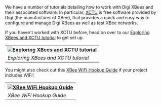 
We have a number of tutorials detailing how to work with Digi XBees and their associated software. In particular, [XCTU](https://www.digi.com/products/embedded-systems/digi-xbee/digi-xbee-tools/xctu) is free software provided by Digi (the manufacturer of XBee), that provides a quick and easy way to configure and manage Digi XBees as well as test XBee networks. 

If you haven't worked with XCTU before, head on over to our [Exploring XBees and XCTU tutorial](https://learn.sparkfun.com/tutorials/exploring-xbees-and-xctu/all#starting-with-x-ctu) to get set up.  

<center><table class="tg">
  <tr>
    <th class="tg-v0mg"><a href="https://learn.sparkfun.com/tutorials/exploring-xbees-and-xctu/all#starting-with-x-ctu"><img src="https://cdn.sparkfun.com/assets/learn_tutorials/3/5/3/action-usb.jpg" alt="Exploring XBees and XCTU tutorial"></a></th>
  </tr>
  <tr>
    <td class="tg-v0mg"><i>Exploring XBees and XCTU tutorial</i></td>
  </tr>
</table>
</center>


You might also check out this [XBee WiFi Hookup Guide](https://learn.sparkfun.com/tutorials/xbee-wifi-hookup-guide) if your project includes WiFi! 

<center>
<table class="tg">
  <tr>
    <th class="tg-v0mg"><a href="https://learn.sparkfun.com/tutorials/xbee-wifi-hookup-guide"><img src="https://cdn.sparkfun.com/assets/8/5/c/f/e/528e6965757b7f2f628b456c.png" alt="XBee WiFi Hookup Guide"></a></th>
  </tr>
  <tr>
    <td class="tg-v0mg"><i>XBee WiFi Hookup Guide</i></td>
  </tr>
</table>
</center>
